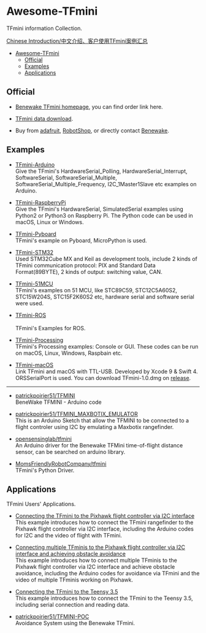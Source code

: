 # Awesome-TFmini

TFmini information Collection. 

[Chinese Introduction/中文介绍、客户使用TFmini案例汇总](/README_CN.md)

- [Awesome-TFmini](#awesome-tfmini)
  - [Official](#official)
  - [Examples](#examples)
  - [Applications](#applications)


## Official

- [Benewake TFmini homepage](http://benewake.com/en/tfmini.html), you can find order link here.  

- [TFmini data download](http://benewake.com/en/down.html).  

- Buy from [adafruit](https://www.adafruit.com/product/3978), [RobotShop](https://www.robotshop.com/en/benewake-tfmini-micro-lidar-module-12-m.html), or directly contact [Benewake](http://benewake.com/en/index.html).  


## Examples

- [TFmini-Arduino](https://github.com/TFmini/TFmini-Arduino)
<br>Give the TFmini's HardwareSerial_Polling, HardwareSerial_Interrupt, SoftwareSerial, SoftwareSerial_Multiple, SoftwareSerial_Multiple_Frequency, I2C_1Master1Slave etc examples on Arduino. 

- [TFmini-RaspberryPi](https://github.com/TFmini/TFmini-RaspberryPi)
<br>Give the TFmini's HardwareSerial, SimulatedSerial examples using Python2 or Python3 on Raspberry Pi.  The Python code can be used in macOS, Linux or Windows.  

- [TFmini-Pyboard](https://github.com/TFmini/TFmini-Pyboard)
<br>TFmini's example on Pyboard, MicroPython is used. 

- [TFmini-STM32](https://github.com/TFmini/TFmini-STM32)
<br>Used STM32Cube MX and Keil as development tools, include 2 kinds of TFmini communication protocol: PIX and Standard Data Format(89BYTE), 2 kinds of output: switching value, CAN.  

- [TFmini-51MCU](https://github.com/TFmini/TFmini-51MCU)
<br>TFmini's examples on 51 MCU, like STC89C59, STC12C5A60S2, STC15W204S, STC15F2K60S2 etc, hardware serial and software serial were used.   

- [TFmini-ROS](https://github.com/TFmini/TFmini-ROS)  
<br>TFmini's Examples for ROS.  

- [TFmini-Processing](https://github.com/TFmini/TFmini-Processing)
<br>TFmini's Processing examples: Console or GUI. These codes can be run on macOS, Linux, Windows, Raspbain etc.  

- [TFmini-macOS](https://github.com/TFmini/TFmini-macOS)
<br>Link TFmini and macOS with TTL-USB. Developed by Xcode 9 & Swift 4. ORSSerialPort is used. You can download TFmini-1.0.dmg on [release](https://github.com/TFmini/TFmini-macOS/releases).   

---

- [patrickpoirier51/TFMINI](https://github.com/patrickpoirier51/TFMINI)
<br>BeneWake TFMINI - Arduino code

- [patrickpoirier51/TFMINI_MAXBOTIX_EMULATOR](https://github.com/patrickpoirier51/TFMINI_MAXBOTIX_EMULATOR)
<br>This is an Arduino Sketch that allow the TFMINI to be connected to a flight controler using I2C by emulating a Maxbotix rangefinder.

- [opensensinglab/tfmini](https://github.com/opensensinglab/tfmini)
<br>An Arduino driver for the Benewake TFMini time-of-flight distance sensor, can be searched on arduino library.  

- [MomsFriendlyRobotCompany/tfmini](https://github.com/MomsFriendlyRobotCompany/tfmini)
<br>TFmini's Python Driver. 


## Applications
TFmini Users' Applications.

- [Connecting the TFmini to the Pixhawk flight controller via I2C interface](https://discuss.ardupilot.org/t/how-to-make-the-tfmini-rangefinder-talk-i2c/24403)
<br>This example introduces how to connect the TFmini rangefinder to the Pixhawk flight controller via I2C interface, including the Arduino codes for I2C and the video of flight with TFmini.

- [Connecting multiple TFminis to the Pixhawk flight controller via I2C interface and achieving obstacle avoidance](https://discuss.ardupilot.org/t/avoidance-experiments-with-the-poc-and-benewake-tfmini/25277)
<br>This example introduces how to connect multiple TFminis to the Pixhawk flight controller via I2C interface and achieve obstacle avoidance, including the Arduino codes for avoidance via TFmini and the video of multiple TFminis working on Pixhawk.

- [Connecting the TFmini to the Teensy 3.5](https://discuss.ardupilot.org/t/benewake-tfmini-inexpensive-lidar-with-teensy-3-5/24510)
<br>This example introduces how to connect the TFmini to the Teensy 3.5, including serial connection and reading data.

- [patrickpoirier51/TFMINI-POC](https://github.com/patrickpoirier51/TFMINI-POC)
<br>Avoidance System using the Benewake TFmini. 

  


